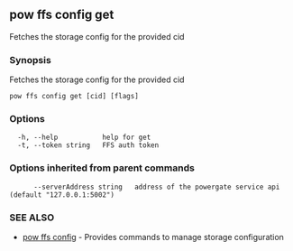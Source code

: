 ## pow ffs config get

Fetches the storage config for the provided cid

### Synopsis

Fetches the storage config for the provided cid

```
pow ffs config get [cid] [flags]
```

### Options

```
  -h, --help           help for get
  -t, --token string   FFS auth token
```

### Options inherited from parent commands

```
      --serverAddress string   address of the powergate service api (default "127.0.0.1:5002")
```

### SEE ALSO

* [pow ffs config](pow_ffs_config.md)	 - Provides commands to manage storage configuration

